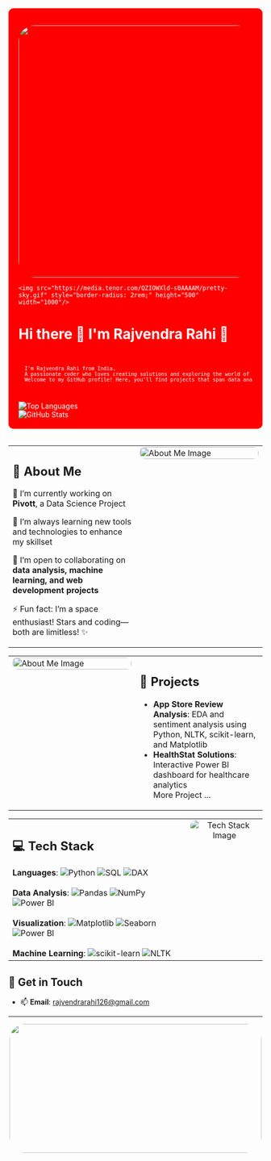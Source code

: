 
<div align="left" style="background-color:red; padding: 20px; border-radius: 10px; color: #ffffff;">
  
  
  <p align="left">
    <img src="https://cdn.weasyl.com/~xcytilinsk/submissions/1848958/f55f1fa2a43bc38ea2dd363496b2d8cd7eda762bea7a1c9083788e3a813dc743/xcytilinsk-prototype-galaxy-path-of-limbdisk.gif" style="border-radius: 2rem;" height="500" width="1000"/>
    
    <img src="https://media.tenor.com/QZIOWXld-s0AAAAM/pretty-sky.gif" style="border-radius: 2rem;" height="500" width="1000"/>
  </p>
  <h1>Hi there 👋 I'm Rajvendra Rahi 🚀</h1>

  <br>
  <pre style="font-size:10px;">
  I'm Rajvendra Rahi from India, 
  A passionate coder who loves creating solutions and exploring the world of tech. 
  Welcome to my GitHub profile! Here, you'll find projects that span data analysis, machine learning, and more. 🌌
  </pre>
  <br>
  <img src="https://github-readme-stats.vercel.app/api/top-langs/?username=rodyrahi&layout=compact&theme=radical" alt="Top Languages" />
  <br>
  <img src="https://github-readme-stats.vercel.app/api?username=rodyrahi&show_icons=true&theme=radical" alt="GitHub Stats" />

</div>

<br>
<table>
  <tr  >
    <!-- About Me Section on the Left -->
    <td style="vertical-align: top; width: 50%;">
      <h2>🚀 About Me</h2>
      <p> 🔭 I’m currently working on <strong>Pivott</strong>, a Data Science Project</p>
      <p> 🌱 I’m always learning new tools and technologies to enhance my skillset</p>
      <p> 👯 I’m open to collaborating on <strong>data analysis, machine learning, and web development projects</strong></p>
      <p> ⚡ Fun fact: I’m a space enthusiast! Stars and coding—both are limitless! ✨</p>
    </td>
    <!-- Image on the Right -->
    <td style="vertical-align: top; width: 50%;">
      <img src="https://github.com/user-attachments/assets/aee3c7dc-1905-48c7-bcc8-47bbfe15bc2b" alt="About Me Image" style="border-radius: 10px; width: 100%; max-width: 600px;" />
    </td>
  </tr>
</table>


<table>
  <tr>
    <!-- About Me Section on the Left -->
    <!-- Image on the Right -->
    <td style="vertical-align: top; width: 50%;">
      <img src="https://i.pinimg.com/originals/1b/d1/df/1bd1dfc8b21c6cae4bc716673c2e2469.gif" alt="About Me Image" style="border-radius: 10px; width: 100%; max-width: 1200px;" />
    </td>
     <td style="vertical-align: top; width: 50%;">
      <h2>🌌 Projects</h2>
      <ul>
        <li><strong>App Store Review Analysis</strong>: EDA and sentiment analysis using Python, NLTK, scikit-learn, and Matplotlib</li>
        <li><strong>HealthStat Solutions</strong>: Interactive Power BI dashboard for healthcare analytics</li>
        <a href="https://github.com/rodyrahi?tab=repositories" style="text-decoration: none;"> More Project ... 
        </a>
      </ul>
    </td>
  </tr>
</table>

<div>
<table style="width: 100%;">
  <tr>
    <!-- Tech Stack Information on the Left -->
    <td style="width: 70%; vertical-align: top;">
      <h2>💻 Tech Stack</h2>
      <strong>Languages</strong>:  
      <img src="https://img.shields.io/badge/-Python-3776AB?logo=python&logoColor=white" alt="Python" />
      <img src="https://img.shields.io/badge/-SQL-4479A1?logo=postgresql&logoColor=white" alt="SQL" />
      <img src="https://img.shields.io/badge/-DAX-005A9C?logo=Microsoft&logoColor=white" alt="DAX" />
      <br><br>
      <strong>Data Analysis</strong>:  
      <img src="https://img.shields.io/badge/-Pandas-150458?logo=pandas&logoColor=white" alt="Pandas" />
      <img src="https://img.shields.io/badge/-NumPy-013243?logo=numpy&logoColor=white" alt="NumPy" />
      <img src="https://img.shields.io/badge/-Power%20BI-F2C811?logo=power-bi&logoColor=black" alt="Power BI" />
      <br><br>
      <strong>Visualization</strong>:  
      <img src="https://img.shields.io/badge/-Matplotlib-11557C?logo=plotly&logoColor=white" alt="Matplotlib" />
      <img src="https://img.shields.io/badge/-Seaborn-3776AB?logoColor=white" alt="Seaborn" />
      <img src="https://img.shields.io/badge/-Power%20BI-F2C811?logo=power-bi&logoColor=black" alt="Power BI" />
      <br><br>
      <strong>Machine Learning</strong>:  
      <img src="https://img.shields.io/badge/-scikit--learn-F7931E?logo=scikit-learn&logoColor=white" alt="scikit-learn" />
      <img src="https://img.shields.io/badge/-NLTK-0A0A0A?logo=python&logoColor=white" alt="NLTK" />
    </td>
    <!-- Image on the Right -->
    <td style="width: 30%; vertical-align: top; text-align: center;">
      <img src="https://cdn.pixabay.com/animation/2022/11/13/07/16/07-16-41-513_512.gif" alt="Tech Stack Image" style="border-radius: 10px; max-width: 100%;" />
    </td>
  </tr>
</table>
</div>


## 🌠 Get in Touch
- 📫 **Email**: [rajvendrarahi126@gmail.com](mailto:rajvendrarahi126@gmail.com)

---
<p align="center">
    <img src="https://github.com/user-attachments/assets/7ff7a238-250a-40b9-bb04-19c07809b367" style="border-radius: 2rem;" height="256" width="500"/>
  </p>






